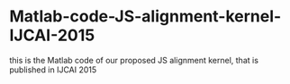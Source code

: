 # Matlab-code-JS-alignment-kernel-IJCAI-2015
this is the Matlab code of our proposed JS alignment kernel, that is published in IJCAI 2015
